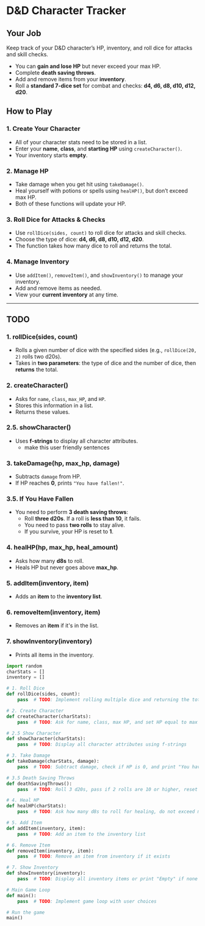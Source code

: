 # **D&D Character Tracker**  

## **Your Job**  
Keep track of your D&D character’s HP, inventory, and roll dice for attacks and skill checks.  
- You can **gain and lose HP** but never exceed your max HP.  
- Complete **death saving throws**.  
- Add and remove items from your **inventory**.  
- Roll a **standard 7-dice set** for combat and checks: **d4, d6, d8, d10, d12, d20**.  

## **How to Play**  

### **1. Create Your Character**  
- All of your character stats need to be stored in a list. 
- Enter your **name**, **class**, and **starting HP** using `createCharacter()`.  
- Your inventory starts **empty**.  

### **2. Manage HP**  
- Take damage when you get hit using `takeDamage()`.  
- Heal yourself with potions or spells using `healHP()`, but don’t exceed max HP.  
- Both of these functions will update your HP.  

### **3. Roll Dice for Attacks & Checks**  
- Use `rollDice(sides, count)` to roll dice for attacks and skill checks.  
- Choose the type of dice: **d4, d6, d8, d10, d12, d20**.  
- The function takes how many dice to roll and returns the total.  

### **4. Manage Inventory**  
- Use `addItem()`, `removeItem()`, and `showInventory()` to manage your inventory.  
- Add and remove items as needed.  
- View your **current inventory** at any time.  

---

## **TODO**  

### **1. rollDice(sides, count)**  
- Rolls a given number of dice with the specified sides (e.g., `rollDice(20, 2)` rolls two d20s).  
- Takes in **two parameters**: the type of dice and the number of dice, then **returns** the total.  

### **2. createCharacter()**  
- Asks for `name`, `class`, `max_HP`, and `HP`.  
- Stores this information in a list.  
- Returns these values.  

### **2.5. showCharacter()**  
- Uses **f-strings** to display all character attributes.
  - make this user friendly sentences 

### **3. takeDamage(hp, max_hp, damage)**  
- Subtracts `damage` from HP.  
- If HP reaches **0**, prints `"You have fallen!"`.  

### **3.5. If You Have Fallen**  
- You need to perform **3 death saving throws**:  
  - Roll **three d20s**. If a roll is **less than 10**, it fails.  
  - You need to pass **two rolls** to stay alive.  
  - If you survive, your HP is reset to **1**.    

### **4. healHP(hp, max_hp, heal_amount)**  
- Asks how many **d8s** to roll.  
- Heals HP but never goes above **max_hp**.  

### **5. addItem(inventory, item)**  
- Adds an **item** to the **inventory list**.  

### **6. removeItem(inventory, item)**  
- Removes an **item** if it's in the list.  

### **7. showInventory(inventory)**  
- Prints all items in the inventory.  


```python
import random
charStats = []
inventory = []

# 1. Roll Dice
def rollDice(sides, count):
    pass  # TODO: Implement rolling multiple dice and returning the total

# 2. Create Character
def createCharacter(charStats):
    pass  # TODO: Ask for name, class, max HP, and set HP equal to max HP

# 2.5 Show Character
def showCharacter(charStats):
    pass  # TODO: Display all character attributes using f-strings

# 3. Take Damage
def takeDamage(charStats, damage):
    pass  # TODO: Subtract damage, check if HP is 0, and print "You have fallen!"

# 3.5 Death Saving Throws
def deathSavingThrows():
    pass  # TODO: Roll 3 d20s, pass if 2 rolls are 10 or higher, reset HP to 1 if successful

# 4. Heal HP
def healHP(charStats):
    pass  # TODO: Ask how many d8s to roll for healing, do not exceed max HP

# 5. Add Item
def addItem(inventory, item):
    pass  # TODO: Add an item to the inventory list

# 6. Remove Item
def removeItem(inventory, item):
    pass  # TODO: Remove an item from inventory if it exists

# 7. Show Inventory
def showInventory(inventory):
    pass  # TODO: Display all inventory items or print "Empty" if none

# Main Game Loop
def main():
    pass  # TODO: Implement game loop with user choices

# Run the game
main()

```
